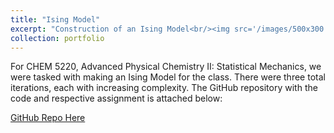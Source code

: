 ```yaml
---
title: "Ising Model"
excerpt: "Construction of an Ising Model<br/><img src='/images/500x300.png'>"
collection: portfolio
---
```


For CHEM 5220, Advanced Physical Chemistry II: Statistical Mechanics, we were tasked with making an Ising Model for the class. There were three total iterations, each with increasing complexity. The GitHub repository with the code and respective assignment is attached below:

[GitHub Repo Here](https://github.com/mohan-s1/ising_model)
